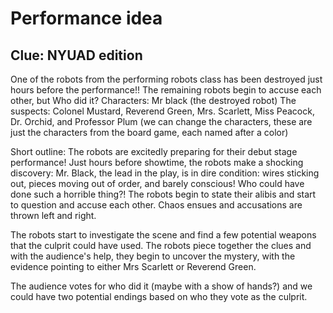# Performance idea
## Clue: NYUAD edition
One of the robots from the performing robots class has been destroyed just hours before the performance!! The remaining robots begin to accuse each other, but Who did it?
Characters: 
Mr black (the destroyed robot)
The suspects: Colonel Mustard, Reverend Green, Mrs. Scarlett, Miss Peacock, Dr. Orchid, and Professor Plum (we can change the characters, these are just the characters from the board game, each named after a color)

Short outline:
The robots are excitedly preparing for their debut stage performance! Just hours before showtime, the robots make a shocking discovery: Mr. Black, the lead in the play, is in dire condition: wires sticking out, pieces moving out of order, and barely conscious! Who could have done such a horrible thing?!
The robots begin to state their alibis and start to question and accuse each other. Chaos ensues and accusations are thrown left and right. 

The robots start to investigate the scene and find a few potential weapons that the culprit could have used. The robots piece together the clues and with the audience's help, they begin to uncover the mystery, with the evidence pointing to either Mrs Scarlett or Reverend Green. 

The audience votes for who did it (maybe with a show of hands?) and we could have two potential endings based on who they vote as the culprit. 
